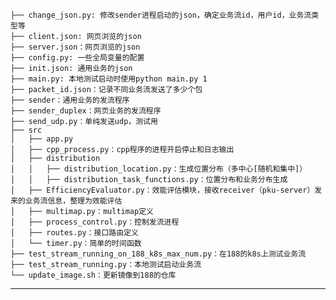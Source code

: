 ```
├── change_json.py: 修改sender进程启动的json，确定业务流id，用户id，业务流类型等
├── client.json: 网页浏览的json
├── server.json：网页浏览的json
├── config.py: 一些全局变量的配置
├── init.json: 通用业务的json
├── main.py: 本地测试启动时使用python main.py 1
├── packet_id.json：记录不同业务流发送了多少个包
├── sender：通用业务的发流程序
├── sender_duplex：网页业务的发流程序
├── send_udp.py：单纯发送udp，测试用
├── src
│   ├── app.py
│   ├── cpp_process.py：cpp程序的进程开启停止和日志输出
│   ├── distribution
│   │   ├── distribution_location.py：生成位置分布（多中心[随机和集中]）
│   │   ├── distribution_task_functions.py：位置分布和业务分布生成
│   ├── EfficiencyEvaluator.py：效能评估模块，接收receiver（pku-server）发来的业务流信息，整理为效能评估
│   ├── multimap.py：multimap定义
│   ├── process_control.py：控制发流进程
│   ├── routes.py：接口路由定义
│   └── timer.py：简单的时间函数
├── test_stream_running_on_188_k8s_max_num.py：在188的k8s上测试业务流
├── test_stream_running.py：本地测试启动业务流
└── update_image.sh：更新镜像到188的仓库
```
----
<!-- - process control
  - load stream时，添加时间点
  - start时，等待时间点，期间time_points都是最小堆 -->



<!-- todo:
- mqtt消息连接测试：修改保持时间，或者减少重连时间
- 丢包率，修改receiver

注意：视频流或音频流，业务id设置成23023


以下忽略 -->
<!-- 1. 接口1,3,4在routes.py中
1. 接口2在query.py中
2. 接口5在app.py中

东北系统发来的请求用curl工具代替测试，
东北系统发来的mqtt请求用mosquitto_pub工具代替测试， -->

<!-- 业务流启动测试 


2、接口定义：
生成用户分布接口
东北调北大，HTTP Post
url: http://ip:port/terminal/generate
request body:
{
  "config": [
    {
      "totalNums": 300, //总用户数
      ### 此处有修改
      "terminalType":"1",//终端类型
      "locationType": "1", //"1"静止，"2"运动
      "modelType": "1", //分布模型类型，确定性或区域随机或其他
      "model": "1", //指定具体的分布模型，如果是确定性分布，指定是使领馆还是省会城市还是其他，如果是随机分布，指定是中心分布还是其他
      "longitude": 123.32, //选择随机分布时，分布中心的经度
      "latitude": 43.34, //选择随机分布时，分布中心的维度
      "range": 200 //选择随机分布时，分布范围的半径，单位km
    },
    {
      "totalNums": 300, //总用户数
      ### 此处有修改
      "terminalType":"1",//终端类型
      "locationType": "1", //"1"静止，"2"运动
      "modelType": "1", //分布模型类型，确定性或区域随机或其他
      "model": "1", //指定具体的分布模型，如果是确定性分布，指定是使领馆还是省会城市还是其他，如果是随机分布，指定是中心分布还是其他
      "longitude": 123.32, //选择随机分布时，分布中心的经度
      "latitude": 43.34, //选择随机分布时，分布中心的维度
      "range": 200 //选择随机分布时，分布范围的半径，单位km
    }
  ]
}

response body:
{
  terminals: [
    {
      // 06-06修改：需要返回用户ID
      "terminalId": 1,
      "terminalName": "终端_1", //终端名称
      "terminalType", "1", //终端类型
      "locationType": "1", //"1"静止，"2"运动
      "longitude": 123.32, //如果是静止终端，终端的经度
      "latitude": "43.34, //如果是静止终端，终端的维度
      "positions": [ //如果是运动的终端，终端在每一时刻的位置
        {
          "timestamp": 957110400000,
          "longitude": 123.23,
          "latitude": 43.34
        },
        {
          "timestamp": 957110410000,
          "longitude": 123.23,
          "latitude": 43.34
        },
        {
          "timestamp": 957110420000,
          "longitude": 123.23,
          "latitude": 43.34
        },
        {
          "timestamp": 957110430000,
          "longitude": 123.23,
          "latitude": 43.34
        }
      ]
    },
    {
      // 06-06修改：需要返回用户ID
      "terminalId": 2,
      "terminalName": "终端_1", //终端名称
      "terminalType", "1", //终端类型
      "locationType": "1", //"1"静止，"2"运动
      "longitude": 123.32, //如果是静止终端，终端的经度
      "latitude": "43.34, //如果是静止终端，终端的维度
      "positions": [ //如果是运动的终端，终端在每一时刻的位置
        {
          "timestamp": 957110400000,
          "longitude": 123.23,
          "latitude": 43.34
        },
        {
          "timestamp": 957110410000,
          "longitude": 123.23,
          "latitude": 43.34
        },
        {
          "timestamp": 957110420000,
          "longitude": 123.23,
          "latitude": 43.34
        },
        {
          "timestamp": 957110430000,
          "longitude": 123.23,
          "latitude": 43.34
        }
      ]
    }
  ]
}

回复：修改部分在request body中，每次调用接口生成一个区域的某种用户终端的分布【对于随机分布是如此】。

import time
print(round((time.time() * 1000)))

1686194336080


curl -X POST -H "Content-Type: application/json" -d '{ "param": [ { "paramType": "baseTime", "paramName": "realTime", "paramValue": "1686194336080" }, { "paramType": "baseTime", "paramName": "simulationTime", "paramValue": "0" } ] }' http://127.0.0.1:5002/param/config

curl -X POST -H "Content-Type: application/json" -d '{ "param": [{ "insId": 1, "startTime": 2000, "endTime": 10000, "source": 153, "destination": 283, "bizType": "1" }, { "insId": 2, "startTime": 4000, "endTime": 6000, "source": 154, "destination": 284, "bizType": "1" } ] }' http://127.0.0.1:5002/simulation/loadStream


{ "param": [{ "insId": 1, "startTime": 2000, "endTime": 10000, "source": 153, "destination": 283, "bizType": "1" }, { "insId": 2, "startTime": 4000, "endTime": 6000, "source": 154, "destination": 284, "bizType": "1" } ] }

{
 "param": [{
   "insId": 1,
   "startTime": 2000,
   "endTime": 10000,
   "source": 153,
   "destination": 283,
   "bizType": "1"
  },
  {
   "insId": 2,
   "startTime": 4000,
   "endTime": 6000,
   "source": 154,
   "destination": 284,
   "bizType": "1"
  }
 ]
} -->
